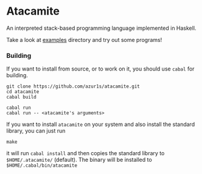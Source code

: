 # Atacamite
An interpreted stack-based programming language implemented in Haskell.

Take a look at  [examples](https://github.com/azur1s/atacamite/tree/main/examples) directory and try out some programs!

### Building
If you want to install from source, or to work on it, you should use `cabal` for building.
```
git clone https://github.com/azur1s/atacamite.git
cd atacamite
cabal build

cabal run
cabal run -- <atacamite's arguments>
```
If you want to install `atacamite` on your system and also install the standard library, you can just run
```
make
```
it will run `cabal install` and then copies the standard library to `$HOME/.atacamite/` (default). The binary will be installed to `$HOME/.cabal/bin/atacamite`